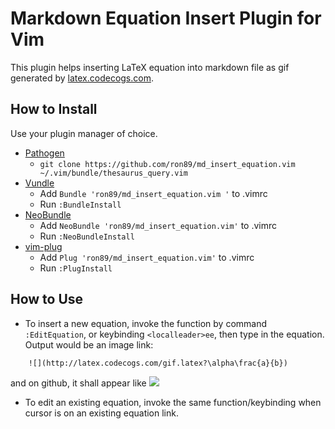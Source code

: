 # Markdown Equation Insert Plugin for Vim

This plugin helps inserting LaTeX equation into markdown file as gif generated
by [latex.codecogs.com](latex.codecogs.com).

## How to Install

Use your plugin manager of choice.

- [Pathogen](https://github.com/tpope/vim-pathogen)
  - `git clone https://github.com/ron89/md_insert_equation.vim ~/.vim/bundle/thesaurus_query.vim`
- [Vundle](https://github.com/gmarik/vundle)
  - Add `Bundle 'ron89/md_insert_equation.vim '` to .vimrc
  - Run `:BundleInstall`
- [NeoBundle](https://github.com/Shougo/neobundle.vim)
  - Add `NeoBundle 'ron89/md_insert_equation.vim'` to .vimrc
  - Run `:NeoBundleInstall`
- [vim-plug](https://github.com/junegunn/vim-plug)
  - Add `Plug 'ron89/md_insert_equation.vim'` to .vimrc
  - Run `:PlugInstall`

## How to Use

 * To insert a new equation, invoke the function by command `:EditEquation`, or
   keybinding `<localleader>ee`, then type in the equation. Output would be an
   image link:
```
    ![](http://latex.codecogs.com/gif.latex?\alpha\frac{a}{b})
```
   and on github, it shall appear like ![](http://latex.codecogs.com/gif.latex?\alpha\frac{a}{b})

 * To edit an existing equation, invoke the same function/keybinding when cursor is on an existing equation link.
